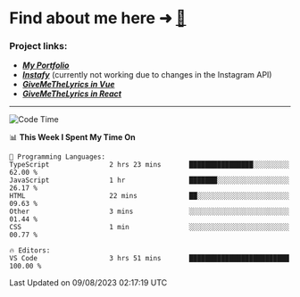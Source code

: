 # Find about me here ➜ [🧑](https://pauabella.dev)

### Project links:
- ***[My Portfolio](https://pauabella.dev)***
- ***[Instafy](https://instafy.me)*** (currently not working due to changes in the Instagram API)
- ***[GiveMeTheLyrics in Vue](https://lyrics.pauabella.dev)***
- ***[GiveMeTheLyrics in React](https://pauabella.dev/GiveMeTheLyrics)***

---
<!--START_SECTION:waka-->
![Code Time](http://img.shields.io/badge/Code%20Time-2%2C359%20hrs%2028%20mins-blue)

📊 **This Week I Spent My Time On** 

```text
💬 Programming Languages: 
TypeScript               2 hrs 23 mins       ████████████████░░░░░░░░░   62.00 % 
JavaScript               1 hr                ███████░░░░░░░░░░░░░░░░░░   26.17 % 
HTML                     22 mins             ██░░░░░░░░░░░░░░░░░░░░░░░   09.63 % 
Other                    3 mins              ░░░░░░░░░░░░░░░░░░░░░░░░░   01.44 % 
CSS                      1 min               ░░░░░░░░░░░░░░░░░░░░░░░░░   00.77 % 

🔥 Editors: 
VS Code                  3 hrs 51 mins       █████████████████████████   100.00 % 
```


 Last Updated on 09/08/2023 02:17:19 UTC
<!--END_SECTION:waka-->
